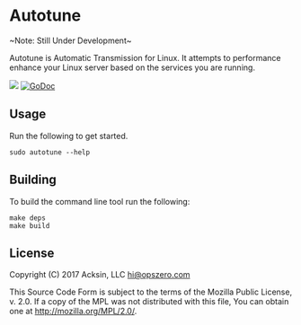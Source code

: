 # Autotune

~Note: Still Under Development~

Autotune is Automatic Transmission for Linux. It attempts to performance
enhance your Linux server based on the services you are running.

<a href="https://travis-ci.org/opszero/autotune"><img src="https://travis-ci.org/opszero/autotune.svg?branch=master" /></a>
<a href="https://godoc.org/github.com/opszero/autotune"><img src="https://godoc.org/github.com/opszero/autotune?status.svg" alt="GoDoc"></a>

## Usage

Run the following to get started.

    sudo autotune --help

## Building

To build the command line tool run the following:

```
make deps
make build
```

## License

Copyright (C) 2017 Acksin, LLC <hi@opszero.com>

This Source Code Form is subject to the terms of the Mozilla Public
License, v. 2.0. If a copy of the MPL was not distributed with this
file, You can obtain one at <http://mozilla.org/MPL/2.0/>.
